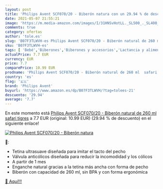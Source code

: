 ```yaml
---
layout: post
title: 'Philips Avent SCF070/20 - Biberón natura con un 29.94 % de descuento'
date: 2021-05-07 21:55:21
image: 'https://m.media-amazon.com/images/I/31HNSvHotLL._SL500_._SL400_.jpg'
comments: true
category: ofertas
author: 'tole.es'
slug: 'B07F3TLWVH-es Philips Avent SCF070/20 - Biberón natural de 260 ml safari...'
sku: 'B07F3TLWVH-es'
tags: [ 'Bebé','Biberones','Biberones y accesorios','Lactancia y alimentación','avent','biberón','philips avent', ]
actualPrice: 7.7 EUR
currency: EUR
price: 7.7
comparePrice: 10.99 EUR
prodname: 'Philips Avent SCF070/20 - Biberón natural de 260 ml  safari tigres'
country: 'es'
flag: '🇪🇸'
brand: 'Philips Avent'
buyurl: 'https://www.amazon.es/dp/B07F3TLWVH/?tag=tolees-21'
descuento: '29.94'
average: '7.7'
---
```


En este momento está [Philips Avent SCF070/20 - Biberón natural de 260 ml  safari tigres](https://www.amazon.es/dp/B07F3TLWVH/?tag=tolees-21) a 7.7 EUR (original: 10.99 EUR) (29.94 %  de descuento) en el siguiente enlace!

[![Philips Avent SCF070/20 - Biberón natura](https://m.media-amazon.com/images/I/31HNSvHotLL._SL500_._SL400_.jpg)](https://www.amazon.es/dp/B07F3TLWVH/?tag=tolees-21)

🔎:

- Tetina ultrasuave diseñada para imitar el tacto del pecho
- Válvula anticólicos diseñada para reducir la incomodidad y los cólicos
- A partir de 1 mes
- Enganche natural gracias a la tetina más ancha con forma de pecho
- Biberón con capacidad de 260 ml, sin BPA y con forma ergonómica

[🛒 Aquí!!!](https://www.amazon.es/dp/B07F3TLWVH/?tag=tolees-21)
